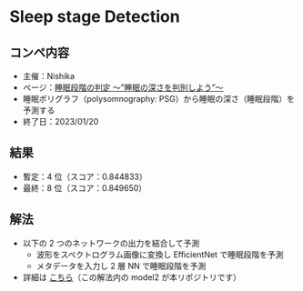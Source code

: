 # Sleep stage Detection

## コンペ内容

- 主催：Nishika
- ページ：[睡眠段階の判定 〜”睡眠の深さを判別しよう”〜](https://www.nishika.com/competitions/sleep/summary)
- 睡眠ポリグラフ（polysomnography: PSG）から睡眠の深さ（睡眠段階）を予測する
- 終了日：2023/01/20

## 結果

- 暫定：4 位（スコア：0.844833）
- 最終：8 位（スコア：0.849650）

## 解法

- 以下の 2 つのネットワークの出力を結合して予測
  - 波形をスペクトログラム画像に変換し EfficientNet で睡眠段階を予測
  - メタデータを入力し 2 層 NN で睡眠段階を予測
- 詳細は [こちら](https://www.nishika.com/competitions/sleep/topics/445)（この解法内の model2 が本リポジトリです）
